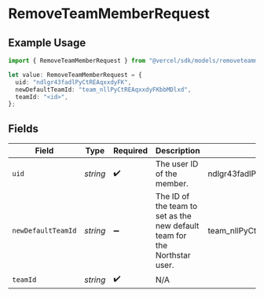 # RemoveTeamMemberRequest

## Example Usage

```typescript
import { RemoveTeamMemberRequest } from "@vercel/sdk/models/removeteammemberop.js";

let value: RemoveTeamMemberRequest = {
  uid: "ndlgr43fadlPyCtREAqxxdyFK",
  newDefaultTeamId: "team_nllPyCtREAqxxdyFKbbMDlxd",
  teamId: "<id>",
};
```

## Fields

| Field                                                                     | Type                                                                      | Required                                                                  | Description                                                               | Example                                                                   |
| ------------------------------------------------------------------------- | ------------------------------------------------------------------------- | ------------------------------------------------------------------------- | ------------------------------------------------------------------------- | ------------------------------------------------------------------------- |
| `uid`                                                                     | *string*                                                                  | :heavy_check_mark:                                                        | The user ID of the member.                                                | ndlgr43fadlPyCtREAqxxdyFK                                                 |
| `newDefaultTeamId`                                                        | *string*                                                                  | :heavy_minus_sign:                                                        | The ID of the team to set as the new default team for the Northstar user. | team_nllPyCtREAqxxdyFKbbMDlxd                                             |
| `teamId`                                                                  | *string*                                                                  | :heavy_check_mark:                                                        | N/A                                                                       |                                                                           |